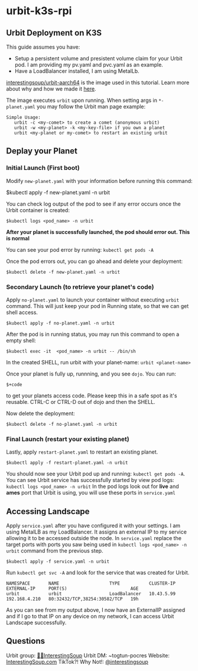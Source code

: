 # urbit-k3s-rpi
## Urbit Deployment on K3S 

This guide assumes you have:
- Setup a persistent volume and presistent volume claim for your Urbit pod. I am providing my pv.yaml and pvc.yaml as an example.
- Have a LoadBalancer installed, I am using MetalLb. 

[interestingsoup/urbit-aarch64](https://hub.docker.com/r/interestingsoup/urbit-aarch64) is the image used in this tutorial. 
Learn more about why and how we made it [here](). 

The image executes `urbit` upon running. When setting args in `*-planet.yaml` you may follow the Urbit man page example:

```
Simple Usage:
   urbit -c <my-comet> to create a comet (anonymous urbit)
   urbit -w <my-planet> -k <my-key-file> if you own a planet
   urbit <my-planet or my-comet> to restart an existing urbit
```

## Deplay your Planet

### Initial Launch (First boot)
Modify `new-planet.yaml` with your information before running this command:

$kubectl apply -f new-planet.yaml -n urbit

You can check log output of the pod to see if any error occurs once the Urbit container is created:

	$kubectl logs <pod_name> -n urbit

**After your planet is successfully launched, the pod should error out. This is normal**

You can see your pod error by running: `kubectl get pods -A`

Once the pod errors out, you can go ahead and delete your deployment:

	$kubectl delete -f new-planet.yaml -n urbit

### Secondary Launch (to retrieve your planet's code)

Apply `no-planet.yaml` to launch your container without executing `urbit` command. 
This will just keep your pod in Running state, so that we can get shell access.

	$kubectl apply -f no-planet.yaml -n urbit

After the pod is in running status, you may run this command to open a empty shell:

	$kubectl exec -it  <pod_name> -n urbit -- /bin/sh

In the created SHELL, run urbit with your planet-name:
`urbit <planet-name>`

Once your planet is fully up, runnning, and you see `dojo`. 
You can run: 

	$+code

to get your planets access code. 
Please keep this in a safe spot as it's reusable.
CTRL-C or CTRL-D out of dojo and then the SHELL.

Now delete the deployment:

	$kubectl delete -f no-planet.yaml -n urbit

### Final Launch (restart your existing planet)
Lastly, apply `restart-planet.yaml` to restart an existing planet.

	$kubectl apply -f restart-planet.yaml -n urbit

You should now see your Urbit pod up and running: `kubectl get pods -A`.
You can see Urbit service has successfully started by view pod logs: `kubectl logs <pod_name> -n urbit`
In the pod logs look out for **live** and **ames** port that Urbit is using, you will use these ports in `service.yaml`

## Accessing Landscape

Apply `service.yaml` after you have configured it with your settings. I am using MetalLB as my LoadBalancer. 
It assigns an external IP to my service allowing it to be accessed outside the node. 
In `service.yaml` replace the target ports with ports you saw being used in `kubectl logs <pod_name> -n urbit` command 
from the previous step.

	$kubectl apply -f service.yaml -n urbit

Run `kubectl get svc -A` and look for the service that was created for Urbit. 
```
NAMESPACE       NAME                   TYPE           CLUSTER-IP      EXTERNAL-IP     PORT(S)                        AGE
urbit           urbit                  LoadBalancer   10.43.5.99      192.168.4.210   80:32432/TCP,38254:30582/TCP   19h
```

As you can see from my output above, I now have an ExternalIP assigned and if I go to that IP on any device on my network, I can access Urbit Landscape successfully.

## Questions
Urbit group: [🧠🥣InterestingSoup](web+urbitgraph://group/~togtun-pocres/brain-interestingsoup-bowl-with-spoon)
Urbit DM: ~togtun-pocres
Website: [InterestingSoup.com](https://interestingsoup.com)
TikTok?! Why Not!: [@interestingsoup](https://www.tiktok.com/@interestingsoup)


